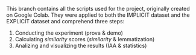 This branch contains all the scripts used for the project, originally created on Google Colab.
They were applied to both the IMPLICIT dataset and the EXPLICIT dataset and comprehend three steps:

1) Conducting the experiment (prova & demo)
2) Calculating _similarity_ scores (_similarity_ & lemmatization)
3) Analizing and visualizing the results (IAA & statistics)
